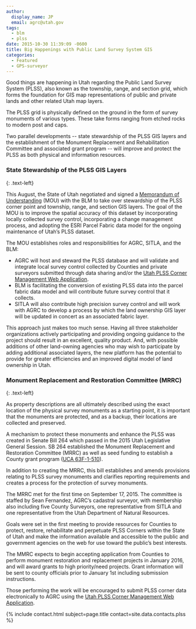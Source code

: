 ```yaml
---
author:
  display_name: JP
  email: agrc@utah.gov
tags:
  - blm
  - plss
date: 2015-10-30 11:39:09 -0600
title: Big Happenings with Public Land Survey System GIS
categories:
  - Featured
  - GPS-surveyor
---
```


<a href="{% link images/CoMarker_large.jpg %}"><img src="{% link images/CoMarker.jpg %}" alt="" title="CoMarker" class="inline-text-left" /></a>Good things are happening in Utah regarding the Public Land Survey System (PLSS), also known as the township, range, and section grid, which forms the foundation for GIS map representations of public and private lands and other related Utah map layers.

The PLSS grid is physically defined on the ground in the form of survey monuments of various types. These take forms ranging from etched rocks to modern post and caps.

Two parallel developments -- state stewardship of the PLSS GIS layers and the establishment of the Monument Replacement and Rehabilitation Committee and associated grant program -- will improve and protect the PLSS as both physical and information resources.

### State Stewardship of the PLSS GIS Layers
{: .text-left}

This August, the State of Utah negotiated and signed a [Memorandum of Understanding](https://drive.google.com/a/utah.gov/file/d/0BxoOAQyOvGgaV3Y4ZFByNEJ2dl9rN0ZIelZXTXJBTDIxOERz/view) (MOU) with the BLM to take over stewardship of the PLSS corner point and township, range, and section GIS layers. The goal of the MOU is to improve the spatial accuracy of this dataset by incorporating locally collected survey control, incorporating a change management process, and adopting the ESRI Parcel Fabric data model for the ongoing maintenance of Utah’s PLSS dataset.

The MOU establishes roles and responsibilities for AGRC, SITLA, and the BLM:

- AGRC will host and steward the PLSS database and will validate and integrate local survey control collected by Counties and private surveyors submitted through data sharing and/or the [Utah PLSS Corner Management Web Application](https://plss.utah.gov/).
- BLM is facilitating the conversion of existing PLSS data into the parcel fabric data model and will contribute future survey control that it collects.
- SITLA will also contribute high precision survey control and will work with AGRC to develop a process by which the land ownership GIS layer will be updated in concert as an associated fabric layer.

This approach just makes too much sense. Having all three stakeholder organizations actively participating and providing ongoing guidance to the project should result in an excellent, quality product. And, with possible additions of other land-owning agencies who may wish to participate by adding additional associated layers, the new platform has the potential to provide for greater efficiencies and an improved digital model of land ownership in Utah.

### Monument Replacement and Restoration Committee (MRRC)
{: .text-left}

As property descriptions are all ultimately described using the exact location of the physical survey monuments as a starting point, it is important that the monuments are protected, and as a backup, their locations are collected and preserved.

A mechanism to protect these monuments and enhance the PLSS was created in Senate Bill 264 which passed in the 2015 Utah Legislative General Session. SB 264 established the Monument Replacement and Restoration Committee (MRRC) as well as seed funding to establish a County grant program ([UCA 63F-1-510](https://le.utah.gov/xcode/Title63F/Chapter1/63F-1-S510.html)).

In addition to creating the MRRC, this bill establishes and amends provisions relating to PLSS survey monuments and clarifies reporting requirements and creates a process for the protection of survey monuments.

The MRRC met for the first time on September 17, 2015. The committee is staffed by Sean Fernandez, AGRC’s cadastral surveyor, with membership also including five County Surveyors, one representative from SITLA and one representative from the Utah Department of Natural Resources.

Goals were set in the first meeting to provide resources for Counties to protect, restore, rehabilitate and perpetuate PLSS Corners within the State of Utah and make the information available and accessible to the public and government agencies on the web for use toward the public’s best interests.

The MMRC expects to begin accepting application from Counties to perform monument restoration and replacement projects in January 2016, and will award grants to high priority/need  projects. Grant information will be sent to county officials prior to January 1st including submission instructions.

Those performing the work will be encouraged to submit PLSS corner data electronically to AGRC using the [Utah PLSS Corner Management Web Application](https://plss.utah.gov/).

{% include contact.html subject=page.title contact=site.data.contacts.plss %}
